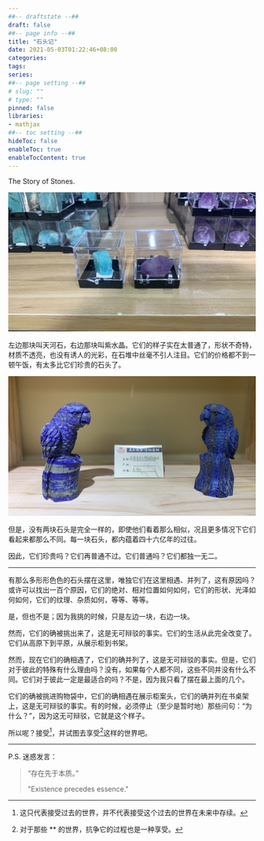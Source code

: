 ```yaml
---
##-- draftstate --##
draft: false
##-- page info --##
title: "石头记"
date: 2021-05-03T01:22:46+08:00
categories:
tags:
series:
##-- page setting --##
# slug: ""
# type: ""
pinned: false
libraries:
- mathjax 
##-- toc setting --##
hideToc: false
enableToc: true
enableTocContent: true
---
```


The Story of Stones.

<!--more-->

![IMG_0059](IMG_0059.JPG)

左边那块叫天河石，右边那块叫紫水晶。它们的样子实在太普通了，形状不奇特，材质不透亮，也没有诱人的光彩，在石堆中丝毫不引人注目。它们的价格都不到一顿午饭，有太多比它们珍贵的石头了。

![IMG_0057](IMG_0057.JPG)

但是，没有两块石头是完全一样的，即使他们看着那么相似，况且更多情况下它们看起来都那么不同。每一块石头，都内蕴着四十六亿年的过往。

因此，它们珍贵吗？它们再普通不过。它们普通吗？它们都独一无二。

---

有那么多形形色色的石头摆在这里，唯独它们在这里相遇、并列了，这有原因吗？或许可以找出一百个原因，它们的绝对、相对位置如何如何，它们的形状、光泽如何如何，它们的纹理、杂质如何，等等、等等。

是，但也不是；因为我挑的时候，只是左边一块，右边一块。

然而，它们的确被挑出来了，这是无可辩驳的事实。它们的生活从此完全改变了。它们从高原下到平原，从展示柜到书架。

然而，现在它们的确相遇了，它们的确并列了，这是无可辩驳的事实。但是，它们对于彼此的特殊有什么理由吗？没有，如果每个人都不同，这些不同并没有什么不同。它们对于彼此一定是最适合的吗？不是，因为我只看了摆在最上面的几个。

它们的确被挑进购物袋中，它们的确相遇在展示柜案头，它们的确并列在书桌架上，这是无可辩驳的事实。有的时候，必须停止（至少是暂时地）那些问句：“为什么？”，因为这无可辩驳，它就是这个样子。

所以呢？接受[^1]，并试图去享受[^2]这样的世界吧。

---

P.S. 迷惑发言：

> “存在先于本质。”
>
> "Existence precedes essence."

[^1]: 这只代表接受过去的世界，并不代表接受这个过去的世界在未来中存续。
[^2]: 对于那些 ** 的世界，抗争它的过程也是一种享受。

